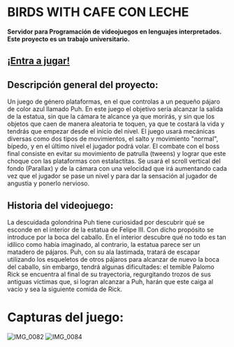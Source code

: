 # BIRDS WITH CAFE CON LECHE
**Servidor para Programación de videojuegos en lenguajes interpretados. Este proyecto es un trabajo universitario.**

## [¡Entra a jugar!](https://neutronbomb23.github.io/BirdsWithCafeConLeche/) 

## Descripción general del proyecto:
Un juego de género plataformas, en el que controlas a un pequeño pájaro de color azul llamado Puh. En este juego el objetivo sería alcanzar la salida de la estatua, sin que la cámara te alcance ya que morirás, y sin que los objetos que caen de manera aleatoria te toquen, ya que te costará la vida y tendrás que empezar desde el inicio del nivel. El juego usará mecánicas diversas como dos tipos de movimientos, el salto y movimiento "normal", bípedo, y en el último nivel el jugador podrá volar. El combate con el boss final consiste en evitar su movimiento de patrulla (tweens) y lograr que este choque con las plataformas con estalactitas. Se usará el scroll vertical del fondo (Parallax) y de la cámara con una velocidad que irá aumentando cada vez que el jugador se pase un nivel y para dar la sensación al jugador de angustia y ponerlo nervioso. 

## Historia del videojuego:
La descuidada golondrina Puh tiene curiosidad por descubrir qué se esconde en el interior de la estatua de Felipe III. Con dicho propósito se introduce por la boca del caballo. En el interior descubre qué no todo es tan idílico como  había imaginado, al contrario, la estatua parece ser un matadero de pájaros. Puh, con su ala lastimada, tratará de escapar utilizando los esqueletos de otros pájaros para alcanzar de nuevo la boca del caballo, sin embargo, tendrá algunas dificultades: el temible Palomo Rick se encuentra al final de su trayectoria, regurgitando trozos de sus antiguas víctimas que, si logran alcanzar a Puh, harán que este caiga al vacío y sea la siguiente comida de Rick. 

# Capturas del juego:
![IMG_0082](https://user-images.githubusercontent.com/92365715/198070433-99cf45b4-e437-4d2e-a405-747daf28a1de.jpeg)
![IMG_0084](https://user-images.githubusercontent.com/92365715/198070504-0ad2ca70-4513-4a3a-ae08-ec8880221040.jpeg)



